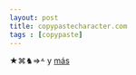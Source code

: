 ```yaml
---
layout: post
title: copypastecharacter.com
tags : [copypaste]
--- 
```


&#9733;&#8984;&#9822;&rArr;&#11803; y [más](<http://copypastecharacter.com/>)

